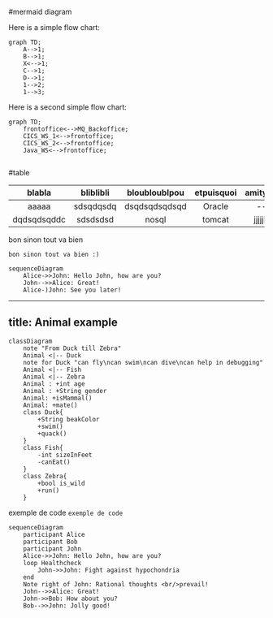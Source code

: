 
#mermaid diagram

Here is a simple flow chart:

```mermaid
graph TD;
    A-->1;
    B-->1;
    X<-->1;
    C-->1;
    D-->1;
    1-->2;
    1-->3;
```

Here is a second simple flow chart:

```mermaid
graph TD;
    frontoffice<-->MQ_Backoffice;
    CICS_WS_1<-->frontoffice;
    CICS_WS_2<-->frontoffice;
    Java_WS<-->frontoffice;
    
```
#table

| blabla | bliblibli | bloubloublpou | etpuisquoi | amityville |
| :---: | :---: | :---: | :---: | :---: |
| aaaaa | sdsqdqsdq | dsqdsqdsqdsqd | Oracle  | --- |
| dqdsqdsqddc | sdsdsdsd | nosql | tomcat | jjjjjkkj |



bon sinon tout va bien

```
bon sinon tout va bien :)
```
```mermaid
sequenceDiagram
    Alice->>John: Hello John, how are you?
    John-->>Alice: Great!
    Alice-)John: See you later!
```


---
title: Animal example
---
```mermaid
classDiagram
    note "From Duck till Zebra"
    Animal <|-- Duck
    note for Duck "can fly\ncan swim\ncan dive\ncan help in debugging"
    Animal <|-- Fish
    Animal <|-- Zebra
    Animal : +int age
    Animal : +String gender
    Animal: +isMammal()
    Animal: +mate()
    class Duck{
        +String beakColor
        +swim()
        +quack()
    }
    class Fish{
        -int sizeInFeet
        -canEat()
    }
    class Zebra{
        +bool is_wild
        +run()
    }
```

exemple de code 
`exemple de code` 

```mermaid
sequenceDiagram
    participant Alice
    participant Bob
    participant John
    Alice->>John: Hello John, how are you?
    loop Healthcheck
        John->>John: Fight against hypochondria
    end
    Note right of John: Rational thoughts <br/>prevail!
    John-->>Alice: Great!
    John->>Bob: How about you?
    Bob-->>John: Jolly good!
```